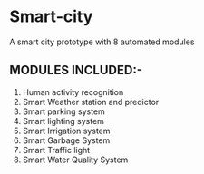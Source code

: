 # Smart-city
A smart city prototype with 8 automated modules 
## MODULES INCLUDED:-
1. Human activity recognition
2. Smart Weather station and predictor
3. Smart parking system 
4. Smart lighting system
5. Smart Irrigation system
6. Smart Garbage System
7. Smart Traffic light 
8. Smart Water Quality System
